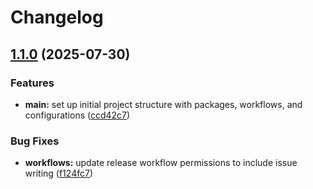 # Changelog

## [1.1.0](https://github.com/magicink/twine-campfire/compare/v1.0.0...v1.1.0) (2025-07-30)


### Features

* **main:** set up initial project structure with packages, workflows, and configurations ([ccd42c7](https://github.com/magicink/twine-campfire/commit/ccd42c7ee6e596de23347fc790df55c623c132e0))


### Bug Fixes

* **workflows:** update release workflow permissions to include issue writing ([f124fc7](https://github.com/magicink/twine-campfire/commit/f124fc7cb5822698721c984e8dd5477da4a56825))
